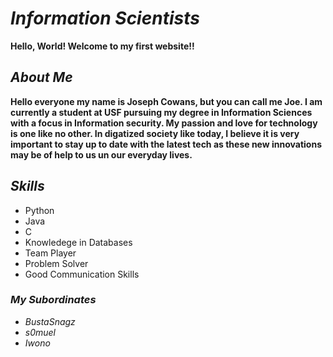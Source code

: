# *Information Scientists*
**Hello, World! Welcome to my first website!!**



## *About Me*

**Hello everyone my name is Joseph Cowans, but you can call me Joe. I am currently a student at USF pursuing my degree in Information Sciences with a focus in Information security. My passion and love for technology is one like no other. In digatized society like today, I believe it is very important to stay up to date with the latest tech as these new innovations may be of help to us un our everyday lives.**

## *Skills*
- Python
- Java
- C
- Knowledege in Databases
- Team Player
- Problem Solver
- Good Communication Skills 
  
### *My Subordinates*
- *BustaSnagz*
- *s0muel*
- *Iwono*





